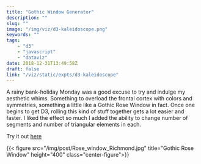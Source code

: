 ```yaml
---
title: "Gothic Window Generator"
description: ""
slug: ""
image: "/img/viz/d3-kaleidoscope.png"
keywords: ""
tags:
    - "d3"
    - "javascript"
    - "dataviz"
date: 2018-12-31T13:49:58Z
draft: false
link: "/viz/static/expts/d3-kaleidoscope"
---
```



A rainy bank-holiday Monday was a good excuse to try and
indulge my aesthetic whims. Something to overload the frontal cortex with colors
and symmetries, something a little like a Gothic Rose Window in fact. Once one
begins to get D3, rolling this kind of stuff together gets a lot easier and
faster. I liked the effect so much I added the ability to change number of segments
and number of triangular elements in each.

Try it out [here](/viz/static/expts/d3-kaleidoscope)


{{< figure src="/img/post/Rose_window_Richmond.jpg" title="Gothic Rose Window" height="400" class="center-figure">}}
